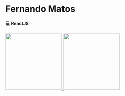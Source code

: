 # Fernando Matos
#### 💻 ReactJS
<div>
  <a href="https://github.com/nubiaferr">
  <img height="180em" src="https://github-readme-stats.vercel.app/api?username=nubiaferr&show_icons=true&theme=bear&include_all_commits=true&count_private=true"/>
  <img height="180em" src="https://github-readme-stats.vercel.app/api/top-langs/?username=nubiaferr&layout=compact&langs_count=7&theme=bear"/>
</div>

